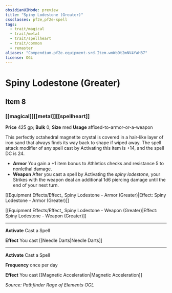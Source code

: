 ```yaml
---
obsidianUIMode: preview
title: "Spiny Lodestone (Greater)"
cssclasses: pf2e,pf2e-spell
tags:
  - trait/magical
  - trait/metal
  - trait/spellheart
  - trait/common
  - remaster
aliases: "Compendium.pf2e.equipment-srd.Item.wnWo9t2mNV4YaH37"
license: OGL
---
```

# Spiny Lodestone (Greater)
## Item 8
### [[magical]][[metal]][[spellheart]]


**Price** 425 gp; 
**Bulk** 0; **Size** med
**Usage** affixed-to-armor-or-a-weapon

This perfectly octahedral magnetite crystal is covered in a hair-like layer of iron sand that always finds its way back to shape if wiped away. The spell attack modifier of any spell cast by Activating this item is +14, and the spell DC is 24.

*   **Armor** You gain a +1 item bonus to Athletics checks and resistance 5 to nonlethal damage.
*   **Weapon** After you cast a spell by Activating the _spiny lodestone_, your Strikes with the weapon deal an additional 1d6 piercing damage until the end of your next turn.

[[Equipment Effects/Effect_ Spiny Lodestone - Armor (Greater)|Effect: Spiny Lodestone - Armor (Greater)]]

[[Equipment Effects/Effect_ Spiny Lodestone - Weapon (Greater)|Effect: Spiny Lodestone - Weapon (Greater)]]

* * *

**Activate** Cast a Spell

**Effect** You cast [[Needle Darts|Needle Darts]]

* * *

**Activate** Cast a Spell

**Frequency** once per day

**Effect** You cast [[Magnetic Acceleration|Magnetic Acceleration]]

*Source: Pathfinder Rage of Elements*
*OGL*